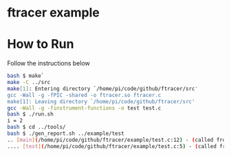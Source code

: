 ftracer example
===============

# How to Run
Follow the instructions below

```bash
bash $ make`
make -C ../src
make[1]: Entering directory `/home/pi/code/github/ftracer/src'
gcc -Wall -g -fPIC -shared -o ftracer.so ftracer.c
make[1]: Leaving directory `/home/pi/code/github/ftracer/src'
gcc -Wall -g -finstrument-functions -o test test.c
bash $ ./run.sh
i = 2
bash $ cd ../tools/
bash $ ./gen_report.sh ../example/test
.. [main](/home/pi/code/github/ftracer/example/test.c:12) - (called from ??:0)
.... [test](/home/pi/code/github/ftracer/example/test.c:5) - (called from test.c:13)
```
